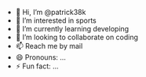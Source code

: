 - 👋 Hi, I’m @patrick38k
- 👀 I’m interested in sports
- 🌱 I’m currently learning developing 
- 💞️ I’m looking to collaborate on coding
- 📫 Reach me by mail
- 😄 Pronouns: ...
- ⚡ Fun fact: ...

<!---
patrick38k/patrick38k is a ✨ special ✨ repository because its `README.md` (this file) appears on your GitHub profile.
You can click the Preview link to take a look at your changes.
--->
